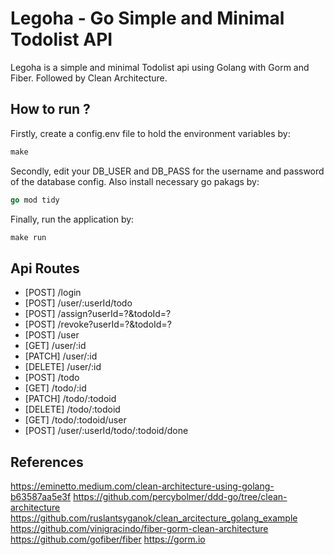 # Legoha - Go Simple and Minimal Todolist API

Legoha is a simple and minimal Todolist api using Golang with Gorm and Fiber. Followed by Clean Architecture.

## How to run ?

Firstly, create a config.env file to hold the environment variables by:
```makefile
make 
```
Secondly, edit your DB_USER and DB_PASS for the username and password of the database config. Also install necessary go pakags by:

``` go
go mod tidy
```

Finally, run the application by:
```makefile
make run
```

## Api Routes
- [POST] /login
- [POST] /user/:userId/todo
- [POST] /assign?userId=?&todoId=?
- [POST] /revoke?userId=?&todoId=?
- [POST] /user
- [GET] /user/:id
- [PATCH] /user/:id
- [DELETE] /user/:id
- [POST] /todo
- [GET] /todo/:id
- [PATCH] /todo/:todoid
- [DELETE] /todo/:todoid
- [GET] /todo/:todoid/user
- [POST] /user/:userId/todo/:todoid/done

## References
https://eminetto.medium.com/clean-architecture-using-golang-b63587aa5e3f
https://github.com/percybolmer/ddd-go/tree/clean-architecture
https://github.com/ruslantsyganok/clean_arcitecture_golang_example
https://github.com/vinigracindo/fiber-gorm-clean-architecture
https://github.com/gofiber/fiber
https://gorm.io